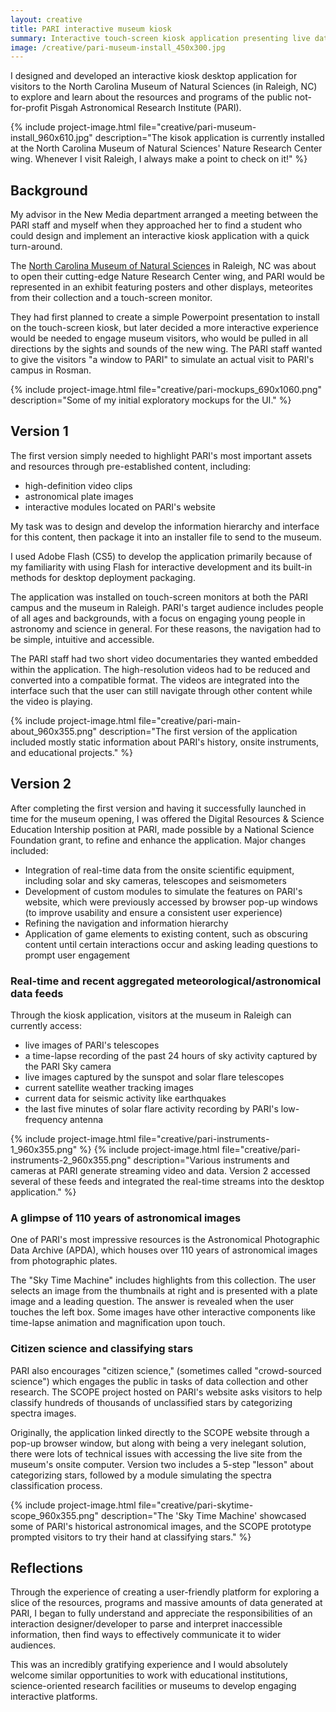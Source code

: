 ```yaml
---
layout: creative
title: PARI interactive museum kiosk
summary: Interactive touch-screen kiosk application presenting live data feeds from onsite meteorological and astronomical instruments, along with interactive activities highlighting PARI's research and education projects.
image: /creative/pari-museum-install_450x300.jpg
---
```


I designed and developed an interactive kiosk desktop application for visitors to the North Carolina Museum of Natural Sciences (in Raleigh, NC) to explore and learn about the resources and programs of the public not-for-profit Pisgah Astronomical Research Institute (PARI).

{% include project-image.html file="creative/pari-museum-install_960x610.jpg" description="The kisok application is currently installed at the North Carolina Museum of Natural Sciences' Nature Research Center wing.  Whenever I visit Raleigh, I always make a point to check on it!" %}

## Background

My advisor in the New Media department arranged a meeting between the PARI staff and myself when they approached her to find a student who could design and implement an interactive kiosk application with a quick turn-around.

The <a href="http://naturalsciences.org/" target="_blank">North Carolina Museum of Natural Sciences</a> in Raleigh, NC was about to open their cutting-edge Nature Research Center wing, and PARI would be represented in an exhibit featuring posters and other displays, meteorites from their collection and a touch-screen monitor. 

They had first planned to create a simple Powerpoint presentation to install on the touch-screen kiosk, but later decided a more interactive experience would be needed to engage museum visitors, who would be pulled in all directions by the sights and sounds of the new wing. The PARI staff wanted to give the visitors "a window to PARI" to simulate an actual visit to PARI's campus in Rosman.

{% include project-image.html file="creative/pari-mockups_690x1060.png" description="Some of my initial exploratory mockups for the UI." %}

## Version 1

The first version simply needed to highlight PARI's most important assets and resources through pre-established content, including:

* high-definition video clips
* astronomical plate images
* interactive modules located on PARI's website

My task was to design and develop the information hierarchy and interface for this content, then package it into an installer file to send to the museum.

I used Adobe Flash (CS5) to develop the application primarily because of my familiarity with using Flash for interactive development and its built-in methods for desktop deployment packaging.

The application was installed on touch-screen monitors at both the PARI campus and the museum in Raleigh. PARI's target audience includes people of all ages and backgrounds, with a focus on engaging young people in astronomy and science in general. For these reasons, the navigation had to be simple, intuitive and accessible.

The PARI staff had two short video documentaries they wanted embedded within the application. The high-resolution videos had to be reduced and converted into a compatible format. The videos are integrated into the interface such that the user can still navigate through other content while the video is playing.

{% include project-image.html file="creative/pari-main-about_960x355.png" description="The first version of the application included mostly static information about PARI's history, onsite instruments, and educational projects." %}

## Version 2

After completing the first version and having it successfully launched in time for the museum opening, I was offered the Digital Resources & Science Education Intership position at PARI, made possible by a National Science Foundation grant, to refine and enhance the application. Major changes included:

* Integration of real-time data from the onsite scientific equipment, including solar and sky cameras, telescopes and seismometers
* Development of custom modules to simulate the features on PARI's website, which were previously accessed by browser pop-up windows (to improve usability and ensure a consistent user experience)
* Refining the navigation and information hierarchy
* Application of game elements to existing content, such as obscuring content until certain interactions occur and asking leading questions to prompt user engagement

### Real-time and recent aggregated meteorological/astronomical data feeds

Through the kiosk application, visitors at the museum in Raleigh can currently access:

* live images of PARI's telescopes
* a time-lapse recording of the past 24 hours of sky activity captured by the PARI Sky camera
* live images captured by the sunspot and solar flare telescopes
* current satellite weather tracking images
* current data for seismic activity like earthquakes
* the last five minutes of solar flare activity recording by PARI's low-frequency antenna

{% include project-image.html file="creative/pari-instruments-1_960x355.png" %}
{% include project-image.html file="creative/pari-instruments-2_960x355.png" description="Various instruments and cameras at PARI generate streaming video and data. Version 2 accessed several of these feeds and integrated the real-time streams into the desktop application." %}

### A glimpse of 110 years of astronomical images

One of PARI's most impressive resources is the Astronomical Photographic Data Archive (APDA), which houses over 110 years of astronomical images from photographic plates.  

The "Sky Time Machine" includes highlights from this collection. The user selects an image from the thumbnails at right and is presented with a plate image and a leading question. The answer is revealed when the user touches the left box. Some images have other interactive components like time-lapse animation and magnification upon touch.

### Citizen science and classifying stars

PARI also encourages "citizen science," (sometimes called "crowd-sourced science") which engages the public in tasks of data collection and other research. The SCOPE project hosted on PARI's website asks visitors to help classify hundreds of thousands of unclassified stars by categorizing spectra images.

Originally, the application linked directly to the SCOPE website through a pop-up browser window, but along with being a very inelegant solution, there were lots of technical issues with accessing the live site from the museum's onsite computer. Version two includes a 5-step "lesson" about categorizing stars, followed by a module simulating the spectra classification process.

{% include project-image.html file="creative/pari-skytime-scope_960x355.png" description="The 'Sky Time Machine' showcased some of PARI's historical astronomical images, and the SCOPE prototype prompted visitors to try their hand at classifying stars." %}

## Reflections

Through the experience of creating a user-friendly platform for exploring a slice of the resources, programs and massive amounts of data generated at PARI, I began to fully understand and appreciate the responsibilities of an interaction designer/developer to parse and interpret inaccessible information, then find ways to effectively communicate it to wider audiences.

This was an incredibly gratifying experience and I would absolutely welcome similar opportunities to work with educational institutions, science-oriented research facilities or museums to develop engaging interactive platforms.






